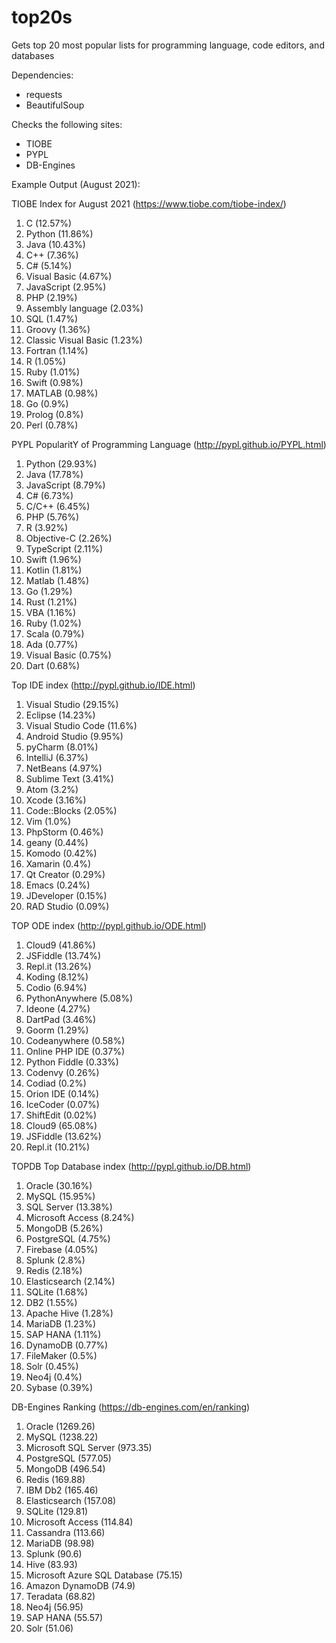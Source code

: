 # top20s
Gets top 20 most popular lists for programming language, code editors, and databases

Dependencies:
* requests
* BeautifulSoup

Checks the following sites:
* TIOBE
* PYPL
* DB-Engines

Example Output (August 2021):

TIOBE Index for August 2021 (https://www.tiobe.com/tiobe-index/)
1. C (12.57%)
2. Python (11.86%)
3. Java (10.43%)
4. C++ (7.36%)
5. C# (5.14%)
6. Visual Basic (4.67%)
7. JavaScript (2.95%)
8. PHP (2.19%)
9. Assembly language (2.03%)
10. SQL (1.47%)
11. Groovy (1.36%)
12. Classic Visual Basic (1.23%)
13. Fortran (1.14%)
14. R (1.05%)
15. Ruby (1.01%)
16. Swift (0.98%)
17. MATLAB (0.98%)
18. Go (0.9%)
19. Prolog (0.8%)
20. Perl (0.78%)

PYPL PopularitY of Programming Language (http://pypl.github.io/PYPL.html)
1. Python (29.93%)
2. Java (17.78%)
3. JavaScript (8.79%)
4. C# (6.73%)
5. C/C++ (6.45%)
6. PHP (5.76%)
7. R (3.92%)
8. Objective-C (2.26%)
9. TypeScript (2.11%)
10. Swift (1.96%)
11. Kotlin (1.81%)
12. Matlab (1.48%)
13. Go (1.29%)
14. Rust (1.21%)
15. VBA (1.16%)
16. Ruby (1.02%)
17. Scala (0.79%)
18. Ada (0.77%)
19. Visual Basic (0.75%)
20. Dart (0.68%)

Top IDE index (http://pypl.github.io/IDE.html)
1. Visual Studio (29.15%)
2. Eclipse (14.23%)
3. Visual Studio Code (11.6%)
4. Android Studio (9.95%)
5. pyCharm (8.01%)
6. IntelliJ (6.37%)
7. NetBeans (4.97%)
8. Sublime Text (3.41%)
9. Atom (3.2%)
10. Xcode (3.16%)
11. Code::Blocks (2.05%)
12. Vim (1.0%)
13. PhpStorm (0.46%)
14. geany (0.44%)
15. Komodo (0.42%)
16. Xamarin (0.4%)
17. Qt Creator (0.29%)
18. Emacs (0.24%)
19. JDeveloper (0.15%)
20. RAD Studio (0.09%)

TOP ODE index (http://pypl.github.io/ODE.html)
1. Cloud9 (41.86%)
2. JSFiddle (13.74%)
3. Repl.it (13.26%)
4. Koding (8.12%)
5. Codio (6.94%)
6. PythonAnywhere (5.08%)
7. Ideone (4.27%)
8. DartPad (3.46%)
9. Goorm (1.29%)
10. Codeanywhere (0.58%)
11. Online PHP IDE (0.37%)
12. Python Fiddle (0.33%)
13. Codenvy (0.26%)
14. Codiad (0.2%)
15. Orion IDE (0.14%)
16. IceCoder (0.07%)
17. ShiftEdit (0.02%)
18. Cloud9 (65.08%)
19. JSFiddle (13.62%)
20. Repl.it (10.21%)

TOPDB Top Database index (http://pypl.github.io/DB.html)
1. Oracle (30.16%)
2. MySQL (15.95%)
3. SQL Server (13.38%)
4. Microsoft Access (8.24%)
5. MongoDB (5.26%)
6. PostgreSQL (4.75%)
7. Firebase (4.05%)
8. Splunk (2.8%)
9. Redis (2.18%)
10. Elasticsearch (2.14%)
11. SQLite (1.68%)
12. DB2 (1.55%)
13. Apache Hive (1.28%)
14. MariaDB (1.23%)
15. SAP HANA (1.11%)
16. DynamoDB (0.77%)
17. FileMaker (0.5%)
18. Solr (0.45%)
19. Neo4j (0.4%)
20. Sybase (0.39%)

DB-Engines Ranking (https://db-engines.com/en/ranking)
1. Oracle (1269.26)
2. MySQL (1238.22)
3. Microsoft SQL Server (973.35)
4. PostgreSQL (577.05)
5. MongoDB (496.54)
6. Redis (169.88)
7. IBM Db2 (165.46)
8. Elasticsearch (157.08)
9. SQLite (129.81)
10. Microsoft Access (114.84)
11. Cassandra (113.66)
12. MariaDB (98.98)
13. Splunk (90.6)
14. Hive (83.93)
15. Microsoft Azure SQL Database (75.15)
16. Amazon DynamoDB (74.9)
17. Teradata (68.82)
18. Neo4j (56.95)
19. SAP HANA (55.57)
20. Solr (51.06)
